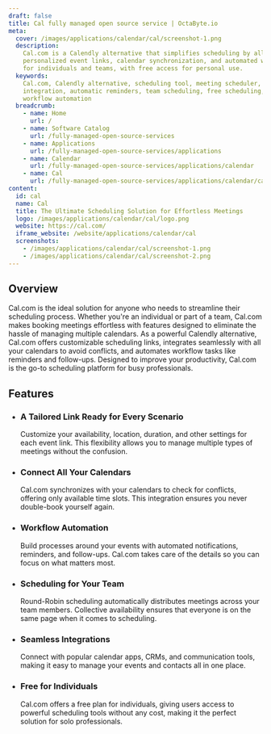 ```yaml
---
draft: false
title: Cal fully managed open source service | OctaByte.io
meta:
  cover: /images/applications/calendar/cal/screenshot-1.png
  description:
    Cal.com is a Calendly alternative that simplifies scheduling by allowing
    personalized event links, calendar synchronization, and automated workflows. Perfect
    for individuals and teams, with free access for personal use.
  keywords:
    Cal.com, Calendly alternative, scheduling tool, meeting scheduler, calendar
    integration, automatic reminders, team scheduling, free scheduling, event management,
    workflow automation
  breadcrumb:
    - name: Home
      url: /
    - name: Software Catalog
      url: /fully-managed-open-source-services
    - name: Applications
      url: /fully-managed-open-source-services/applications
    - name: Calendar
      url: /fully-managed-open-source-services/applications/calendar
    - name: Cal
      url: /fully-managed-open-source-services/applications/calendar/cal
content:
  id: cal
  name: Cal
  title: The Ultimate Scheduling Solution for Effortless Meetings
  logo: /images/applications/calendar/cal/logo.png
  website: https://cal.com/
  iframe_website: /website/applications/calendar/cal
  screenshots:
    - /images/applications/calendar/cal/screenshot-1.png
    - /images/applications/calendar/cal/screenshot-2.png
---
```


## Overview

Cal.com is the ideal solution for anyone who needs to streamline their scheduling process. Whether you're an individual or part of a team, Cal.com makes booking meetings effortless with features designed to eliminate the hassle of managing multiple calendars. As a powerful Calendly alternative, Cal.com offers customizable scheduling links, integrates seamlessly with all your calendars to avoid conflicts, and automates workflow tasks like reminders and follow-ups. Designed to improve your productivity, Cal.com is the go-to scheduling platform for busy professionals.

## Features

- ### A Tailored Link Ready for Every Scenario

  Customize your availability, location, duration, and other settings for each event link. This flexibility allows you to manage multiple types of meetings without the confusion.

- ### Connect All Your Calendars

  Cal.com synchronizes with your calendars to check for conflicts, offering only available time slots. This integration ensures you never double-book yourself again.

- ### Workflow Automation

  Build processes around your events with automated notifications, reminders, and follow-ups. Cal.com takes care of the details so you can focus on what matters most.

- ### Scheduling for Your Team

  Round-Robin scheduling automatically distributes meetings across your team members. Collective availability ensures that everyone is on the same page when it comes to scheduling.

- ### Seamless Integrations

  Connect with popular calendar apps, CRMs, and communication tools, making it easy to manage your events and contacts all in one place.

- ### Free for Individuals

  Cal.com offers a free plan for individuals, giving users access to powerful scheduling tools without any cost, making it the perfect solution for solo professionals.
